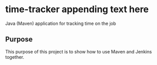 # time-tracker appending text here
Java (Maven) application for tracking time on the job

## Purpose

This purpose of this project is to show how to use Maven and Jenkins together.
